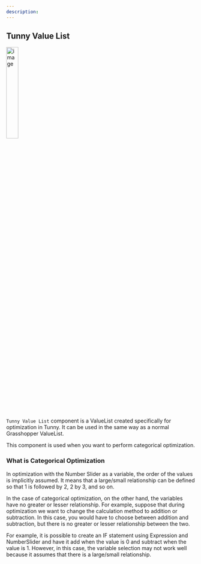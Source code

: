 ```yaml
---
description:
---
```


## Tunny Value List

<img width="25%" alt="image" src="/images/docs_v1/gh-components/tunny-value-list.png">

`Tunny Value List` component is a ValueList created specifically for
optimization in Tunny. It can be used in the same way as a normal Grasshopper
ValueList.

This component is used when you want to perform categorical optimization.

### What is Categorical Optimization

In optimization with the Number Slider as a variable, the order of the values is
implicitly assumed. It means that a large/small relationship can be defined so
that 1 is followed by 2, 2 by 3, and so on.

In the case of categorical optimization, on the other hand, the variables have
no greater or lesser relationship. For example, suppose that during optimization
we want to change the calculation method to addition or subtraction. In this
case, you would have to choose between addition and subtraction, but there is no
greater or lesser relationship between the two.

For example, it is possible to create an IF statement using Expression and
NumberSlider and have it add when the value is 0 and subtract when the value
is 1. However, in this case, the variable selection may not work well because it
assumes that there is a large/small relationship.
